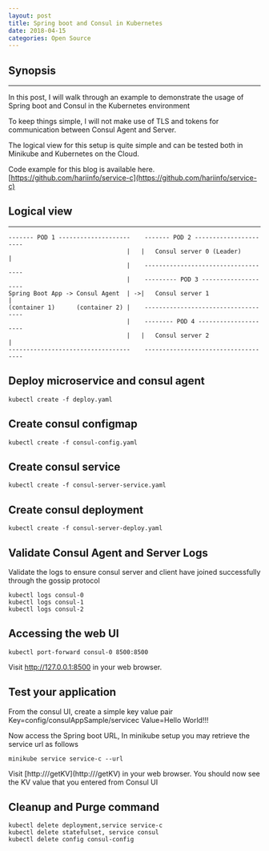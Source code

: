 ```yaml
---
layout: post
title: Spring boot and Consul in Kubernetes
date: 2018-04-15
categories: Open Source
---
```


## Synopsis
---
In this post, I will walk through an example to demonstrate the usage of
Spring boot and Consul in the Kubernetes environment

To keep things simple, I will not make use of TLS and tokens for communication between
Consul Agent and Server.

The logical view for this setup is quite simple and can be tested both in Minikube
and Kubernetes on the Cloud.

Code example for this blog is available here.
[https://github.com/hariinfo/service-c](https://github.com/hariinfo/service-c)

## Logical view
---

```
------- POD 1 --------------------    ------- POD 2 ----------------------
                                 |   |   Consul server 0 (Leader)         |
                                 |    ------------------------------------
                                 |    --------- POD 3 --------------------  
Spring Boot App -> Consul Agent  | ->|   Consul server 1                  |
(container 1)      (container 2) |    ------------------------------------
                                 |    -------- POD 4 ---------------------       
                                 |   |   Consul server 2                  |
----------------------------------    ------------------------------------
```

## Deploy microservice and consul agent
```
kubectl create -f deploy.yaml    
```

## Create consul configmap
```
kubectl create -f consul-config.yaml
```

## Create consul service
```
kubectl create -f consul-server-service.yaml
```

## Create consul deployment
```
kubectl create -f consul-server-deploy.yaml
```

## Validate Consul Agent and Server Logs
Validate the logs to ensure consul server and client have joined successfully
through the gossip protocol
```
kubectl logs consul-0
kubectl logs consul-1
kubectl logs consul-2
```

## Accessing the web UI
```
kubectl port-forward consul-0 8500:8500
```
Visit http://127.0.0.1:8500 in your web browser.

## Test your application
From the consul UI, create a simple key value pair
Key=config/consulAppSample/servicec
Value=Hello World!!!

Now access the Spring boot URL, In minikube setup you may retrieve the service url
as follows

```
minikube service service-c --url
```
Visit [http://<SpringBootURL>/getKV](http://<Spring Boot URL>/getKV) in your web browser.
You should now see the KV value that you entered from Consul UI



## Cleanup and Purge command
```
kubectl delete deployment,service service-c
kubectl delete statefulset, service consul
kubectl delete config consul-config

```

